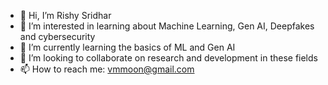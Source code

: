 - 👋 Hi, I’m Rishy Sridhar
- 👀 I’m interested in learning about Machine Learning, Gen AI, Deepfakes and cybersecurity
- 🌱 I’m currently learning the basics of ML and Gen AI
- 💞️ I’m looking to collaborate on research and development in these fields 
- 📫 How to reach me: vmmoon@gmail.com

<!---
Oreo-Silk/Oreo-Silk is a ✨ unique ✨ repository because its `README.md` (this file) appears on your GitHub profile.
You can click the Preview link to take a look at your changes.
--->
